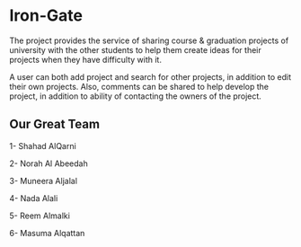 # Iron-Gate
The project provides the service of sharing course & graduation projects of university with the other students to help them create ideas for their projects when they have difficulty with it.

A user can both add project and search for other projects, in addition to edit their own projects. Also, comments can be shared to help develop the project, in addition to ability of contacting the owners of the project.


## Our Great Team
1- Shahad AlQarni

2- Norah Al Abeedah

3- Muneera Aljalal

4- Nada Alali

5- Reem Almalki

6- Masuma Alqattan
